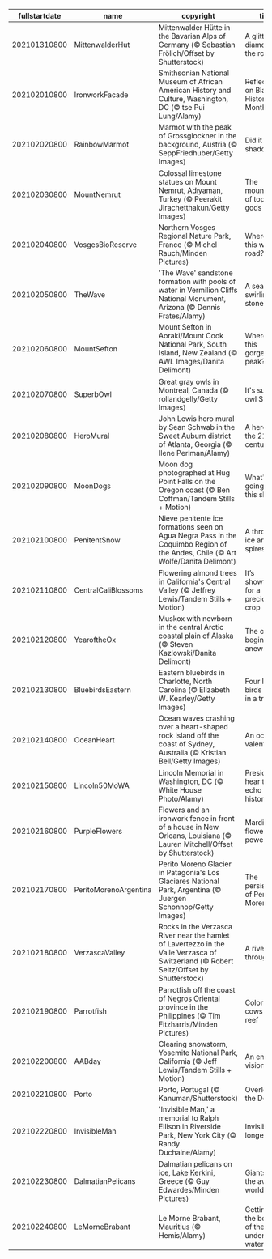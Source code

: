 |fullstartdate|name|copyright|title|image|
|--|--|--|--|--|
202101310800|MittenwalderHut|Mittenwalder Hütte in the Bavarian Alps of Germany (© Sebastian Frölich/Offset by Shutterstock)|A glittering diamond in the rough|![](/en-US/2021/02/202101310800MittenwalderHut.jpg)|
202102010800|IronworkFacade|Smithsonian National Museum of African American History and Culture, Washington, DC (© tse Pui Lung/Alamy)|Reflecting on Black History Month|![](/en-US/2021/02/202102010800IronworkFacade.jpg)|
202102020800|RainbowMarmot|Marmot with the peak of Grossglockner in the background, Austria (© SeppFriedhuber/Getty Images)|Did it see its shadow?|![](/en-US/2021/02/202102020800RainbowMarmot.jpg)|
202102030800|MountNemrut|Colossal limestone statues on Mount Nemrut, Adıyaman, Turkey (© Peerakit JIrachetthakun/Getty Images)|The mountaintop of toppled gods|![](/en-US/2021/02/202102030800MountNemrut.jpg)|
202102040800|VosgesBioReserve|Northern Vosges Regional Nature Park, France (© Michel Rauch/Minden Pictures)|Where is this wintry road?|![](/en-US/2021/02/202102040800VosgesBioReserve.jpg)|
202102050800|TheWave|'The Wave' sandstone formation with pools of water in Vermilion Cliffs National Monument, Arizona (© Dennis Frates/Alamy)|A sea of swirling stone|![](/en-US/2021/02/202102050800TheWave.jpg)|
202102060800|MountSefton|Mount Sefton in Aoraki/Mount Cook National Park, South Island, New Zealand (© AWL Images/Danita Delimont)|Where is this gorgeous peak?|![](/en-US/2021/02/202102060800MountSefton.jpg)|
202102070800|SuperbOwl|Great gray owls in Montreal, Canada (© rollandgelly/Getty Images)|It's superb owl Sunday|![](/en-US/2021/02/202102070800SuperbOwl.jpg)|
202102080800|HeroMural|John Lewis hero mural by Sean Schwab in the Sweet Auburn district of Atlanta, Georgia (© Ilene Perlman/Alamy)|A hero for the 21st century|![](/en-US/2021/02/202102080800HeroMural.jpg)|
202102090800|MoonDogs|Moon dog photographed at Hug Point Falls on the Oregon coast (© Ben Coffman/Tandem Stills + Motion)|What's going on in this sky?|![](/en-US/2021/02/202102090800MoonDogs.jpg)|
202102100800|PenitentSnow|Nieve penitente ice formations seen on Agua Negra Pass in the Coquimbo Region of the Andes, Chile (© Art Wolfe/Danita Delimont)|A throng of ice and spires|![](/en-US/2021/02/202102100800PenitentSnow.jpg)|
202102110800|CentralCaliBlossoms|Flowering almond trees in California's Central Valley (© Jeffrey Lewis/Tandem Stills + Motion)|It’s showtime for a precious crop|![](/en-US/2021/02/202102110800CentralCaliBlossoms.jpg)|
202102120800|YearoftheOx|Muskox with newborn in the central Arctic coastal plain of Alaska (© Steven Kazlowski/Danita Delimont)|The cycle begins anew|![](/en-US/2021/02/202102120800YearoftheOx.jpg)|
202102130800|BluebirdsEastern|Eastern bluebirds in Charlotte, North Carolina (© Elizabeth W. Kearley/Getty Images)|Four little birds sitting in a tree…|![](/en-US/2021/02/202102130800BluebirdsEastern.jpg)|
202102140800|OceanHeart|Ocean waves crashing over a heart-shaped rock island off the coast of Sydney, Australia (© Kristian Bell/Getty Images)|An oceanic valentine|![](/en-US/2021/02/202102140800OceanHeart.jpg)|
202102150800|Lincoln50MoWA|Lincoln Memorial in Washington, DC (© White House Photo/Alamy)|Presidents hear the echo of history|![](/en-US/2021/02/202102150800Lincoln50MoWA.jpg)|
202102160800|PurpleFlowers|Flowers and an ironwork fence in front of a house in New Orleans, Louisiana (© Lauren Mitchell/Offset by Shutterstock)|Mardi Gras flower power|![](/en-US/2021/02/202102160800PurpleFlowers.jpg)|
202102170800|PeritoMorenoArgentina|Perito Moreno Glacier in Patagonia's Los Glaciares National Park, Argentina (© Juergen Schonnop/Getty Images)|The persistence of Perito Moreno|![](/en-US/2021/02/202102170800PeritoMorenoArgentina.jpg)|
202102180800|VerzascaValley|Rocks in the Verzasca River near the hamlet of Lavertezzo in the Valle Verzasca of Switzerland (© Robert Seitz/Offset by Shutterstock)|A river runs through it|![](/en-US/2021/02/202102180800VerzascaValley.jpg)|
202102190800|Parrotfish|Parrotfish off the coast of Negros Oriental province in the Philippines (© Tim Fitzharris/Minden Pictures)|Colorful cows of the reef|![](/en-US/2021/02/202102190800Parrotfish.jpg)|
202102200800|AABday|Clearing snowstorm, Yosemite National Park, California (© Jeff Lewis/Tandem Stills + Motion)|An enduring vision|![](/en-US/2021/02/202102200800AABday.jpg)|
202102210800|Porto|Porto, Portugal (© Kanuman/Shutterstock)|Overlooking the Douro|![](/en-US/2021/02/202102210800Porto.jpg)|
202102220800|InvisibleMan|'Invisible Man,' a memorial to Ralph Ellison in Riverside Park, New York City (© Randy Duchaine/Alamy)|Invisible no longer|![](/en-US/2021/02/202102220800InvisibleMan.jpg)|
202102230800|DalmatianPelicans|Dalmatian pelicans on ice, Lake Kerkini, Greece (© Guy Edwardes/Minden Pictures)|Giants of the avian world|![](/en-US/2021/02/202102230800DalmatianPelicans.jpg)|
202102240800|LeMorneBrabant|Le Morne Brabant, Mauritius (© Hemis/Alamy)|Getting to the bottom of the underwater waterfall|![](/en-US/2021/02/202102240800LeMorneBrabant.jpg)|
